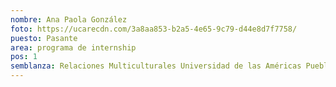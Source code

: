 ```yaml
---
nombre: Ana Paola González
foto: https://ucarecdn.com/3a8aa853-b2a5-4e65-9c79-d44e8d7f7758/
puesto: Pasante
area: programa de internship
pos: 1
semblanza: Relaciones Multiculturales Universidad de las Américas Puebla
---
```

